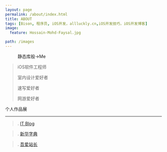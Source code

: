 ```yaml
---
layout: page
permalink: /about/index.html
title: ABOUT
tags: [Bison, 程序员, iOS开发，allluckly.cn,iOS开发技巧，iOS开发博客]
image:
  feature: Hossain-Mohd-Faysal.jpg

path: /images
---
```

<figure>

  <figcaption>静态库般→Me</figcaption>
</figure>

>iOS软件工程师
>
>室内设计爱好者
>
>速写爱好者
>
>网游爱好者


<figcaption>个人作品展</figcaption>

-----------------------------------------------------




> . [IT Blog](https://itunes.apple.com/us/app/it-blog-zi-xueios-kai-fa-jin/id1067787090?l=zh&ls=1&mt=8)<br>

> . [新华字典](https://itunes.apple.com/cn/app/xin-hua-zi-dian-hai-liang/id1090457290?l=en&mt=8)<br>

> . [吾爱站长](https://itunes.apple.com/us/app/wu-ai-zhan-zhang-zhan-zhang/id1093020396?mt=8)<br>